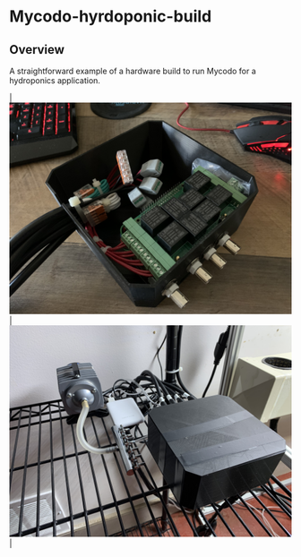 # Mycodo-hyrdoponic-build
## Overview
A straightforward example of a hardware build to run Mycodo for a hydroponics application.

| ![1](image/IMG_5570.jpg) |  ![2](image/IMG_5677.jpg) |
